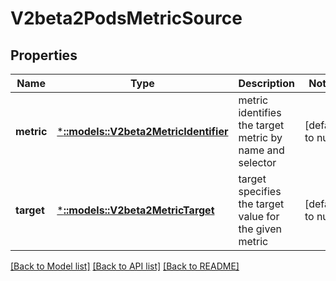 # V2beta2PodsMetricSource

## Properties
Name | Type | Description | Notes
------------ | ------------- | ------------- | -------------
**metric** | [***::models::V2beta2MetricIdentifier**](v2beta2.MetricIdentifier.md) | metric identifies the target metric by name and selector | [default to null]
**target** | [***::models::V2beta2MetricTarget**](v2beta2.MetricTarget.md) | target specifies the target value for the given metric | [default to null]

[[Back to Model list]](../README.md#documentation-for-models) [[Back to API list]](../README.md#documentation-for-api-endpoints) [[Back to README]](../README.md)


